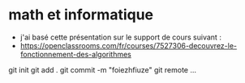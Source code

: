 # math et informatique 

- j'ai basé cette présentation sur le support de cours suivant : 
- <https://openclassrooms.com/fr/courses/7527306-decouvrez-le-fonctionnement-des-algorithmes>


git init
git add .
git commit -m "foiezhfiuze"
git remote ... 